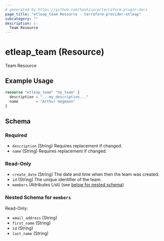 ```yaml
---
# generated by https://github.com/hashicorp/terraform-plugin-docs
page_title: "etleap_team Resource - terraform-provider-etleap"
subcategory: ""
description: |-
  Team Resource
---
```


# etleap_team (Resource)

Team Resource

## Example Usage

```terraform
resource "etleap_team" "my_team" {
  description = "...my_description..."
  name        = "Arthur Hegmann"
}
```

<!-- schema generated by tfplugindocs -->
## Schema

### Required

- `description` (String) Requires replacement if changed.
- `name` (String) Requires replacement if changed.

### Read-Only

- `create_date` (String) The date and time when then the team was created.
- `id` (String) The unique identifier of the team.
- `members` (Attributes List) (see [below for nested schema](#nestedatt--members))

<a id="nestedatt--members"></a>
### Nested Schema for `members`

Read-Only:

- `email_address` (String)
- `first_name` (String)
- `id` (String)
- `last_name` (String)


